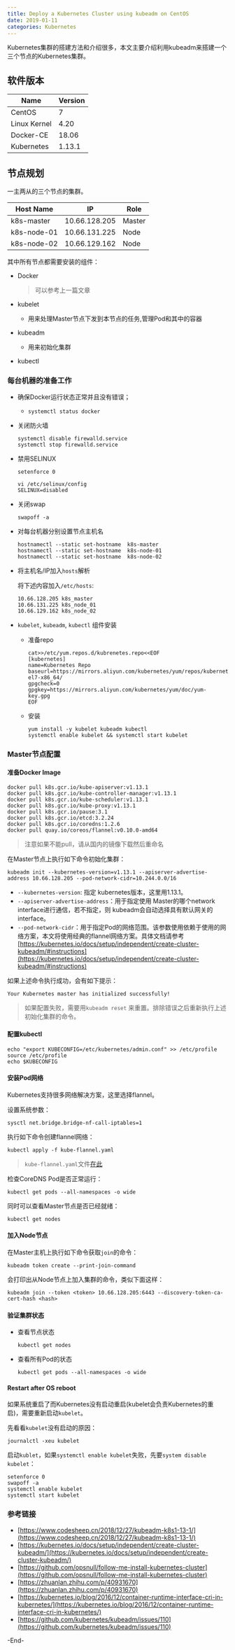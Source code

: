 ```yaml
---
title: Deploy a Kubernetes Cluster using kubeadm on CentOS
date: 2019-01-11
categories: Kubernetes
---
```


Kubernetes集群的搭建方法和介绍很多，本文主要介绍利用kubeadm来搭建一个三个节点的Kubernetes集群。

## 软件版本

| Name         | Version |
| ------------ | ------- |
| CentOS       | 7       |
| Linux Kernel | 4.20    |
| Docker-CE    | 18.06   |
| Kubernetes   | 1.13.1  |

## 节点规划

一主两从的三个节点的集群。

| Host Name   | IP            | Role   |
| ----------- | ------------- | ------ |
| k8s-master  | 10.66.128.205 | Master |
| k8s-node-01 | 10.66.131.225 | Node   |
| k8s-node-02 | 10.66.129.162 | Node   |

其中所有节点都需要安装的组件：

* Docker

  > 可以参考上一篇文章

* kubelet

  * 用来处理Master节点下发到本节点的任务,管理Pod和其中的容器

* kubeadm

  * 用来初始化集群

* kubectl

### 每台机器的准备工作

* 确保Docker运行状态正常并且没有错误；

  * `systemctl status docker`

* 关闭防火墙

  ```shell
  systemctl disable firewalld.service 
  systemctl stop firewalld.service
  ```

* 禁用SELINUX

  ```shell
  setenforce 0
  
  vi /etc/selinux/config
  SELINUX=disabled
  ```

* 关闭swap

  ```shell
  swapoff -a
  ```

* 对每台机器分别设置节点主机名

  ```shell
  hostnamectl --static set-hostname  k8s-master
  hostnamectl --static set-hostname  k8s-node-01
  hostnamectl --static set-hostname  k8s-node-02
  ```

* 将主机名/IP加入`hosts`解析

  将下述内容加入`/etc/hosts`:

  ```
  10.66.128.205 k8s_master
  10.66.131.225 k8s_node_01
  10.66.129.162 k8s_node_02
  ```

* `kubelet`, `kubeadm`, `kubectl` 组件安装

  * 准备repo

    ```shell
    cat>>/etc/yum.repos.d/kubrenetes.repo<<EOF
    [kubernetes]
    name=Kubernetes Repo
    baseurl=https://mirrors.aliyun.com/kubernetes/yum/repos/kubernetes-el7-x86_64/
    gpgcheck=0
    gpgkey=https://mirrors.aliyun.com/kubernetes/yum/doc/yum-key.gpg
    EOF
    ```

  * 安装

    ```shell
    yum install -y kubelet kubeadm kubectl
    systemctl enable kubelet && systemctl start kubelet
    ```

### Master节点配置

#### 准备Docker Image

```shell
docker pull k8s.gcr.io/kube-apiserver:v1.13.1
docker pull k8s.gcr.io/kube-controller-manager:v1.13.1
docker pull k8s.gcr.io/kube-scheduler:v1.13.1
docker pull k8s.gcr.io/kube-proxy:v1.13.1
docker pull k8s.gcr.io/pause:3.1
docker pull k8s.gcr.io/etcd:3.2.24
docker pull k8s.gcr.io/coredns:1.2.6
docker pull quay.io/coreos/flannel:v0.10.0-amd64
```

> 注意如果不能pull，请从国内的镜像下载然后重命名

在Master节点上执行如下命令初始化集群：

```
kubeadm init --kubernetes-version=v1.13.1 --apiserver-advertise-address 10.66.128.205 --pod-network-cidr=10.244.0.0/16
```

- `--kubernetes-version`: 指定 kubernetes版本，这里用1.13.1。
- `--apiserver-advertise-address`：用于指定使用 Master的哪个network interface进行通信，若不指定，则 kubeadm会自动选择具有默认网关的 interface。
- `--pod-network-cidr`：用于指定Pod的网络范围。该参数使用依赖于使用的网络方案，本文将使用经典的flannel网络方案。具体文档请参考[https://kubernetes.io/docs/setup/independent/create-cluster-kubeadm/#instructions](https://kubernetes.io/docs/setup/independent/create-cluster-kubeadm/#instructions)

如果上述命令执行成功，会有如下提示：

```shell
Your Kubernetes master has initialized successfully!
```

> 如果配置失败，需要用`kubeadm reset` 来重置。排除错误之后重新执行上述初始化集群的命令。

#### 配置kubectl

```shell
echo "export KUBECONFIG=/etc/kubernetes/admin.conf" >> /etc/profile
source /etc/profile 
echo $KUBECONFIG
```

#### 安装Pod网络

Kubernetes支持很多网络解决方案，这里选择flannel。

设置系统参数：

```shell
sysctl net.bridge.bridge-nf-call-iptables=1
```

执行如下命令创建flannel网络：

```shell
kubectl apply -f kube-flannel.yaml
```

> `kube-flannel.yaml`文件[在此](https://gist.github.com/li-wu/e06cb332b47c4e07fa403becbc8d7556)

检查CoreDNS Pod是否正常运行：

```shell
kubectl get pods --all-namespaces -o wide
```

 同时可以查看Master节点是否已经就绪：

```shell
kubectl get nodes
```

#### 加入Node节点

在Master主机上执行如下命令获取`join`的命令：

```
kubeadm token create --print-join-command
```

会打印出从Node节点上加入集群的命令，类似下面这样：

```shell
kubeadm join --token <token> 10.66.128.205:6443 --discovery-token-ca-cert-hash <hash>
```

#### 验证集群状态

* 查看节点状态

  ```shell
  kubectl get nodes
  ```

* 查看所有Pod的状态

  ```shell
  kubectl get pods --all-namespaces -o wide
  ```

#### Restart after OS reboot

如果系统重启了而Kubernetes没有启动重启(kubelet会负责Kubernetes的重启)，需要重新启动`kubelet`。

先看看`kubelet`没有启动的原因：

```shell
journalctl -xeu kubelet
```

启动`kublet`，如果`systemctl enable kubelet`失败，先要`system disable kubelet`：

```shell
setenforce 0
swapoff -a
systemctl enable kubelet
systemctl start kubelet
```

### 参考链接

* [https://www.codesheep.cn/2018/12/27/kubeadm-k8s1-13-1/](https://www.codesheep.cn/2018/12/27/kubeadm-k8s1-13-1/)
* [https://kubernetes.io/docs/setup/independent/create-cluster-kubeadm/](https://kubernetes.io/docs/setup/independent/create-cluster-kubeadm/)
* [https://github.com/opsnull/follow-me-install-kubernetes-cluster](https://github.com/opsnull/follow-me-install-kubernetes-cluster)
* [https://zhuanlan.zhihu.com/p/40931670](https://zhuanlan.zhihu.com/p/40931670)
* [https://kubernetes.io/blog/2016/12/container-runtime-interface-cri-in-kubernetes/](https://kubernetes.io/blog/2016/12/container-runtime-interface-cri-in-kubernetes/)
* [https://github.com/kubernetes/kubeadm/issues/110](https://github.com/kubernetes/kubeadm/issues/110)



-End-
